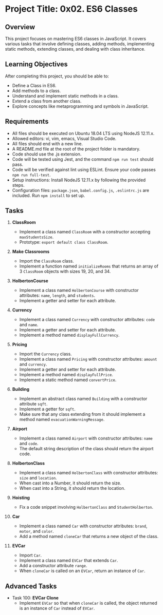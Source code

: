 # Project Title: 0x02. ES6 Classes

## Overview
This project focuses on mastering ES6 classes in JavaScript. It covers various tasks that involve defining classes, adding methods, implementing static methods, extending classes, and dealing with class inheritance.

## Learning Objectives
After completing this project, you should be able to:

- Define a Class in ES6.
- Add methods to a class.
- Understand and implement static methods in a class.
- Extend a class from another class.
- Explore concepts like metaprogramming and symbols in JavaScript.

## Requirements
- All files should be executed on Ubuntu 18.04 LTS using NodeJS 12.11.x.
- Allowed editors: vi, vim, emacs, Visual Studio Code.
- All files should end with a new line.
- A README.md file at the root of the project folder is mandatory.
- Code should use the .js extension.
- Code will be tested using Jest, and the command `npm run test` should pass.
- Code will be verified against lint using ESLint. Ensure your code passes `npm run full-test`.
- Setup instructions: Install NodeJS 12.11.x by following the provided steps.
- Configuration files: `package.json`, `babel.config.js`, `.eslintrc.js` are included. Run `npm install` to set up.

## Tasks
1. **ClassRoom**
   - Implement a class named `ClassRoom` with a constructor accepting `maxStudentsSize`.
   - Prototype: `export default class ClassRoom`.

2. **Make Classrooms**
   - Import the `ClassRoom` class.
   - Implement a function named `initializeRooms` that returns an array of 3 `ClassRoom` objects with sizes 19, 20, and 34.

3. **HolbertonCourse**
   - Implement a class named `HolbertonCourse` with constructor attributes: `name`, `length`, and `students`.
   - Implement a getter and setter for each attribute.

4. **Currency**
   - Implement a class named `Currency` with constructor attributes: `code` and `name`.
   - Implement a getter and setter for each attribute.
   - Implement a method named `displayFullCurrency`.

5. **Pricing**
   - Import the `Currency` class.
   - Implement a class named `Pricing` with constructor attributes: `amount` and `currency`.
   - Implement a getter and setter for each attribute.
   - Implement a method named `displayFullPrice`.
   - Implement a static method named `convertPrice`.

6. **Building**
   - Implement an abstract class named `Building` with a constructor attribute `sqft`.
   - Implement a getter for `sqft`.
   - Make sure that any class extending from it should implement a method named `evacuationWarningMessage`.

7. **Airport**
   - Implement a class named `Airport` with constructor attributes: `name` and `code`.
   - The default string description of the class should return the airport code.

8. **HolbertonClass**
   - Implement a class named `HolbertonClass` with constructor attributes: `size` and `location`.
   - When cast into a Number, it should return the size.
   - When cast into a String, it should return the location.

9. **Hoisting**
   - Fix a code snippet involving `HolbertonClass` and `StudentHolberton`.

10. **Car**
    - Implement a class named `Car` with constructor attributes: `brand`, `motor`, and `color`.
    - Add a method named `cloneCar` that returns a new object of the class.

11. **EVCar**
    - Import `Car`.
    - Implement a class named `EVCar` that extends `Car`.
    - Add a constructor attribute `range`.
    - When `cloneCar` is called on an `EVCar`, return an instance of `Car`.

## Advanced Tasks
- Task 100: **EVCar Clone**
  - Implement `EVCar` so that when `cloneCar` is called, the object returned is an instance of `Car` instead of `EVCar`.
